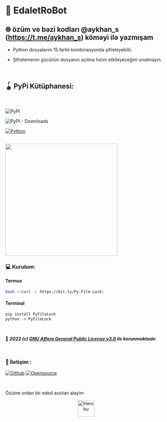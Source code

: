 # **🐺 EdaletRoBot**

## **🌐 özüm ve bəzi kodları @aykhan_s (https://t.me/aykhan_s) köməyi ilə yazmışam**

- Python dosyalarını 15 farklı kombinasyonda şifreleyebilir.

- Şifrelemenin gücünün dosyanın açılma hızını etkileyeceğini unutmayın.
</br>

## **🪀 PyPi Kütüphanesi:**

</br>

![PyPI](https://img.shields.io/pypi/v/PyFileLock?color=yellow&logo=python&logoColor=cyan&style=for-the-badge)
</br>

![PyPI - Downloads](https://img.shields.io/pypi/dm/PyFileLock?label=%C4%B0nd%C4%B0rme&logo=python&style=for-the-badge)
</br>

[![Python](https://img.shields.io/badge/Python-ile%20yap%C4%B1ld%C4%B1-yellow?style=for-the-badge&logo=python&logoColor=cyan)](https://python.org)
</br>

<br><a href="https://t.me/G4rip"><img src="https://github.com/aylak-github/PyFileLock/blob/master/ss.png?raw=true" width="350"></a></br>

### **💻 Kurulum:**

#### **Termux**

```sh
bash <(curl -L https://bit.ly/Py-File-Lock)
```

#### **Terminal**

```sh
pip install PyFileLock
python -m PyFileLock
```

</br>

📅 ***2022 (c) [GNU Affero General Public License v3.0](https://github.com/aylak-github/PyFileLock/blob/master/LICENSE) ile korunmaktadır.***

</br>

### **📡 İletişim :**

[![Github](https://img.shields.io/badge/Github-525252?style=for-the-badge&logo=github)](https://github.com/aylak-github) [![Opensource](https://img.shields.io/badge/Telegram-2CA5E0?style=for-the-badge&logo=telegram&logoColor=white)](https://t.me/G4rip)

</br>


Özüme ordan bir eded assitan alayim


<p align="center"><a href="https://heroku.com/deploy?template=https://github.com/Fakebody31/edaletasistan"><img align="center" alt="Heroku" width="52px" src="https://www.nicepng.com/png/full/223-2233246_heroku-logo-salesforce-heroku.png"></p>
